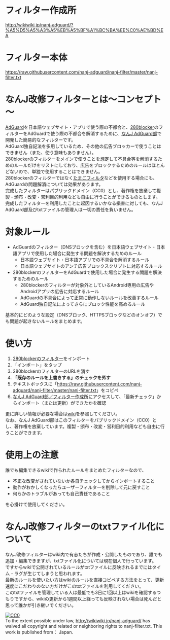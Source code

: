 # フィルター作成所
<http://wikiwiki.jp/nanj-adguard/?%A5%D5%A5%A3%A5%EB%A5%BF%A1%BC%BA%EE%C0%AE%BD%EA>
# フィルター本体
<https://raw.githubusercontent.com/nanj-adguard/nanj-filter/master/nanj-filter.txt>
# なんJ改修フィルターとは～コンセプト～
[AdGuard](https://adguard.com/en/adguard-android/overview.html)を日本語ウェブサイト・アプリで使う際の不都合と、[280blocker](https://280blocker.net/)のフィルターをAdGuardで使う際の不都合を解消するために、[なんJ AdGuard部](http://wikiwiki.jp/nanj-adguard/)で開発した簡易的なフィルターです。  
AdGuard独自記法を多用しているため、その他の広告ブロッカーで使うことはできません（また、使う意味もありません）。  
280blockerのフィルターをメインで使うことを想定して不具合等を解消するためのルールだけをリストにしており、広告をブロックするためのルールはほとんどないので、単独で使用することはできません。  
280blockerのフィルターではなく[たまごフィルタ](http://pokapoka.html.xdomain.jp/tamago.html)などを使用する場合にも、AdGuardの問題解消については効果があります。  
完成したフィルターはパブリックドメイン（CC0）とし、著作権を放棄して複製・頒布・改変・営利目的利用なども自由に行うことができるものとします。  
完成したフィルターを利用したことに起因するいかなる損害に対しても、なんJ AdGuard部及びtxtファイルの管理人は一切の責任を負いません。
# 対象ルール
- AdGuardのフィルター（DNSブロックを含む）を日本語ウェブサイト・日本語アプリで使用した場合に発生する問題を解決するためのルール
    - 日本語ウェブサイト・日本語アプリでの不具合を解消するルール
    - 日本語ウェブサイトのアンチ広告ブロックスクリプトに対応するルール
- 280blockerのフィルターをAdGuardで使用した場合に発生する問題を解決するためのルール
    - 280blockerのフィルターが対象外としているAndroid専用の広告やAndroidアプリの広告に対応するルール
    - AdGuardの不具合によって正常に動作しないルールを改善するルール
    - AdGuard独自記法によってさらにブロック性能を高めるルール

基本的にどのような設定（DNSブロック、HTTPSブロックなどのオンオフ）でも問題が起きないルールをまとめます。
# 使い方
1. [280blockerのフィルター](https://280blocker.net/files/280blocker_adblock.txt)をインポート  
2. 「インポート」をタップ  
3. 280blockerのフィルターのURLを消す  
4.  **「既存のルールを上書きする」のチェックを外す**   
5. テキストボックスに「<https://raw.githubusercontent.com/nanj-adguard/nanj-filter/master/nanj-filter.txt>」をコピペ  
6. [なんJ AdGuard部／フィルター作成所](http://wikiwiki.jp/nanj-adguard/?%A5%D5%A5%A3%A5%EB%A5%BF%A1%BC%BA%EE%C0%AE%BD%EA)にアクセスして、「最新チェック」からインポート（または更新）ができたかを確認

更に詳しい情報が必要な場合は[wiki](http://wikiwiki.jp/nanj-adguard/?%A5%D5%A5%A3%A5%EB%A5%BF%A1%BC%A4%CE%B9%B9%BF%B7)を参照してください。  
なお、なんJ AdGuard部はこのフィルターをパブリックドメイン（CC0）とし、著作権を放棄しています。複製・頒布・改変・営利目的利用なども自由に行うことができます。
# 使用上の注意
誰でも編集できるwikiで作られたルールをまとめたフィルターなので、
- 不正な改変がされていないか各自チェックしてからインポートすること
- 動作がおかしくなったらユーザーフィルターを削除して元に戻すこと
- 何らかのトラブルがあっても自己責任であること

を心掛けて使用してください。
# なんJ改修フィルターのtxtファイル化について
なんJ改修フィルターはwiki内で有志たちが作成・公開したものであり、誰でも追加・編集できますが、txtファイル化については現在個人で行っています。  
ですからwikiで公開されているルールがtxtファイルに反映されるまでにはタイム・ラグが生じてしまうと思われます。  
最新のルールを使いたい方はwikiのルールを直接コピペする方法をとって、更新速度にこだわりのない方だけがこのtxtファイルを利用してください。  
このtxtファイルを管理している人は最低でも3日に1回以上はwikiを確認するつもりですから、wikiの更新から1週間以上経っても反映されない場合は死んだと思って誰かが引き継いでください。  

<p xmlns:dct="http://purl.org/dc/terms/" xmlns:vcard="http://www.w3.org/2001/vcard-rdf/3.0#">
  <a rel="license"
     href="http://creativecommons.org/publicdomain/zero/1.0/">
    <img src="http://i.creativecommons.org/p/zero/1.0/88x31.png" style="border-style: none;" alt="CC0" />
  </a>
  <br />
  To the extent possible under law,
  <a rel="dct:publisher"
     href="http://wikiwiki.jp/nanj-adguard/">http://wikiwiki.jp/nanj-adguard/</a>
  has waived all copyright and related or neighboring rights to
  <span property="dct:title">nanj-filter.txt</span>.
This work is published from：
<span property="vcard:Country" datatype="dct:ISO3166"
      content="JP" about="http://wikiwiki.jp/nanj-adguard/">
Japan</span>.
</p>
